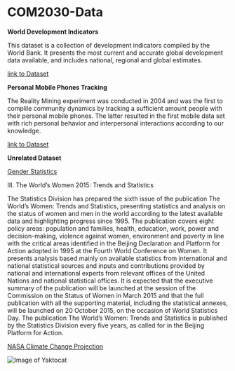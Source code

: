# COM2030-Data
**World Development Indicators**

This dataset is a collection of development indicators compiled by the World Bank. It presents the most current and accurate global development data available, and includes national, regional and global estimates.

[link to Dataset](http://databank.worldbank.org/data/reports.aspx?source=world-development-indicators)


**Personal Mobile Phones Tracking**

The Reality Mining experiment was conducted in 2004 and was the first to complile community dynamics by tracking a sufficient amount people with their personal mobile phones. The latter resulted in the first mobile data set with rich personal behavior and interpersonal interactions according to our knowledge.

[link to Dataset](http://realitycommons.media.mit.edu/RealityMining.zip)









**Unrelated Dataset**




[Gender Statistics](http://datacatalog.worldbank.org/)

III. The World’s Women 2015: Trends and Statistics

The Statistics Division has prepared the sixth issue of the publication The
World’s Women: Trends and Statistics, presenting statistics and analysis on the status
of women and men in the world according to the latest available data and
highlighting progress since 1995. The publication covers eight policy areas:
population and families, health, education, work, power and decision-making,
violence against women, environment and poverty in line with the critical areas identified in the Beijing Declaration and Platform for Action adopted in 1995 at the
Fourth World Conference on Women. It presents analysis based mainly on available
statistics from international and national statistical sources and inputs and
contributions provided by national and international experts from relevant offices of
the United Nations and national statistical offices. It is expected that the executive
summary of the publication will be launched at the session of the Commission on
the Status of Women in March 2015 and that the full publication with all the
supporting material, including the statistical annexes, will be launched on
20 October 2015, on the occasion of World Statistics Day. The publication The
World’s Women: Trends and Statistics is published by the Statistics Division every
five years, as called for in the Beijing Platform for Action.


[NASA Climate Change Projection ](http://globalwarmingisreal.com/2015/06/09/nasa-dataset-projects-climate-change-21st-century/)

![Image of Yaktocat](http://globalwarmingisreal.com/wp-content/uploads/2015/06/temperature_nca-1991-2012_lrg-e1433867988113.jpg)





